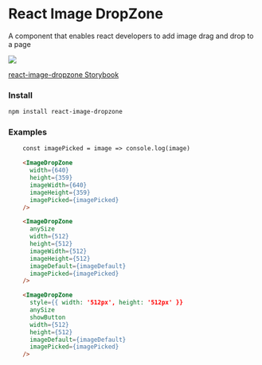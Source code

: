 # React Image DropZone

A component that enables react developers to add image drag and drop to a page

![](https://s3-us-west-2.amazonaws.com/union25-public/react-image-dropzone-screenshot.png)

[react-image-dropzone Storybook](http://reactimagedropzone.dbroadhurst.net)

### Install

```bash
npm install react-image-dropzone
```

### Examples

```html
    const imagePicked = image => console.log(image)

    <ImageDropZone
      width={640}
      height={359}
      imageWidth={640}
      imageHeight={359}
      imagePicked={imagePicked}
    />

    <ImageDropZone
      anySize
      width={512}
      height={512}
      imageWidth={512}
      imageHeight={512}
      imageDefault={imageDefault}
      imagePicked={imagePicked}
    />

    <ImageDropZone
      style={{ width: '512px', height: '512px' }}
      anySize
      showButton
      width={512}
      height={512}
      imageDefault={imageDefault}
      imagePicked={imagePicked}
    />
```
